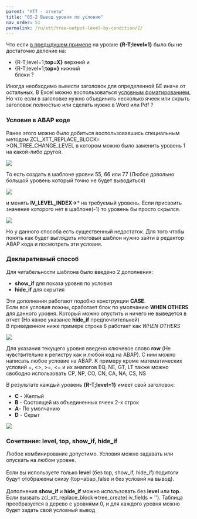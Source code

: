 ```yaml
---
parent: "XTT - отчеты"
title: "05-2 Вывод уровня по условию"
nav_order: 51
permalink: /ru/xtt/tree-output-level-by-condition/2/
---
```


Что если [в предыдущем примере](../tree-group-by-fields/1/) на уровне **{R-T;level=1}** было бы не достаточно деление на:
* {R-T;level=1;**top=X}** верхний и
* {R-T;level=1;**top=}** нижний<br/>
блоки ?

Иногда необходимо вывести заголовок для определенной БЕ иначе от остальных. В Excel можно воспользоваться [условным фоматированием.](https://spreadsheeto.com/conditional-formatting/)<br/>
Но что если в заголовке нужно объединить несколько ячеек или скрыть заголовок полностью или сделать нужно в Word или Pdf ?

### Условия в ABAP коде
Ранее этого можно было добиться воспользовавшись специальным методом ZCL_XTT_REPLACE_BLOCK=<br/>>ON_TREE_CHANGE_LEVEL
в котором можно было заменить уровень 1 на какой-либо другой.

![](https://raw.githubusercontent.com/wiki/bizhuka/xtt/img/05_co_code1.png)

То есть создать в шаблоне уровни 55, 66 или 77 (Любое довольно большой уровень который точно не будет выводиться)

![](https://raw.githubusercontent.com/wiki/bizhuka/xtt/img/05_co_temp1.png)


и менять **IV_LEVEL_INDEX->*** на требуемый уровень. Если присвоить значение которого нет в шаблоне(-1) то уровень бы просто скрылся.

![](https://raw.githubusercontent.com/wiki/bizhuka/xtt/img/05_co_code2.png)

Но у данного способа есть существенный недостаток. Для того чтобы понять как будет выглядеть итоговый шаблон нужно зайти в редактор ABAP кода и посмотреть эти условия.

### Декларативный способ
Для читабельности шаблона было введено 2 дополнения:
* **show_if** для показа уровня по условия 
* **hide_if** для скрытия

Эти дополнения работают подобно конструкции **CASE**.<br/>
Если все условия ложны, сработает блок по умолчанию **WHEN OTHERS** для данного уровня. Который можно опустить и ничего не выведется в отчет (Но явное указанее **hide_if** предпочтительней)<br/>
В приведенном ниже примере строка 6 работает как _WHEN OTHERS_

![](https://raw.githubusercontent.com/wiki/bizhuka/xtt/img/05_co_temp2.png)

Для указания текущего уровня введено ключевое слово **row** (Не чувствительно к регистру как и любой код на ABAP). С ним можно написать любое условие на ABAP. К примеру кроме математических условий =, <>, >=, <= и их аналогов EQ, NE, GT, LT также можно свободно использовать CP, NP, CO, CN, CA, NA, CS, NS 

В результате каждый уровень **{R-T;level=1}** имеет свой заголовок:
* **C** - Желтый
* **B** - Состоящей из объединенных ячеек 2-х строк
* **A**- По умолчанию
* **D** - Скрыт

![](https://raw.githubusercontent.com/wiki/bizhuka/xtt/img/05_co_temp3.png)

### Сочетание: level, top, show_if, hide_if
Любое комбинирование допустимо. Условия можно задавать или опускать на любом уровне.<br/>
<br/>
Если вы используете только **level** (без top, show_if, hide_if) подитоги будут отображены снизу (top=abap_false и без условий на вывод).<br/>
<br/>
Дополнения **show_if** и **hide_if** можно использовать без **level** или **top**. Если вызвать zcl_xtt_replace_block=>tree_create( iv_fields = ''). Таблица преобразуется в дерево с уровнями 0, и для каждого уровня можно будет задать свой условный вывод
